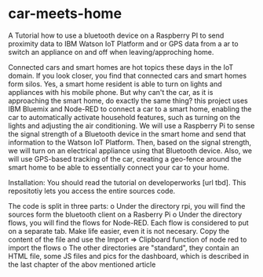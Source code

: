 # car-meets-home
A Tutorial how to use a bluetooth device on a Raspberry PI to send proximity data to IBM Watson IoT Platform and or GPS data from a ar 
to switch an appliance on and off when leaving/approching home.

Connected cars and smart homes are hot topics these days in the IoT domain. 
If you look closer, you find that connected cars and smart homes form silos. Yes, a smart
home resident is able to turn on lights and appliances with his mobile phone. 
But why can't the car, as it is approaching the smart home, do exactly the same thing?
this project uses IBM Bluemix and Node-RED to connect a car to a smart home, 
enabling the car to automatically activate household features, such as turning on the lights and adjusting the air conditioning.
We will use a Raspberry Pi to sense the signal strength of a Bluetooth device in the
smart home and send that information to the Watson IoT Platform. Then, based on
the signal strength, we will turn on an electrical appliance using that Bluetooth
device. Also, we will use GPS-based tracking of the car, creating a geo-fence around
the smart home to be able to essentially connect your car to your home.

Installation:
You should read the tutorial on developerworks [url tbd]. This repositotiy lets you access the entire sources code.

The code is split in three parts:
o Under the directory rpi, you will find the sources form the bluetooth client on a Rasberry Pi
o Under the directory flows, you will find the flows for Node-RED. Each flow is considered to put on a separate tab. Make life easier, even it is not necesary. Copy the content of the file and use the Import => Clipboard function of node red to import the flows
o The other directories are "standard", they contain an HTML file, some JS files and pics for the dashboard, which is described in the last chapter of the abov mentioned article 
